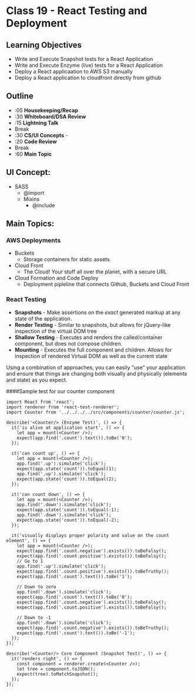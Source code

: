 # Class 19 - React Testing and Deployment

## Learning Objectives

* Write and Execute Snapshot tests for a React Application
* Write and Execute Enzyme (live) tests for a React Application
* Deploy a React applicaation to AWS S3 manually
* Deploy a React application to cloudfront directly from github

## Outline
* :05 **Housekeeping/Recap**
* :30 **Whiteboard/DSA Review**
* :15 **Lightning Talk**
* Break
* :30 **CS/UI Concepts** -
* :20 **Code Review**
* Break
* :60 **Main Topic**

## UI Concept:
* SASS
  * @import
  * Mixins
    * @include

## Main Topics:

### AWS Deployments
* Buckets
  * Storage containers for static assets
* Cloud Front
  * The Cloud! Your stuff all over the planet, with a secure URL
* Cloud Formation and Code Deploy
  * Deployment pipleline that connects Github, Buckets and Cloud Front

### React Testing
* **Snapshots** - Make assertions on the *exact* generated markup at any state of the application.
* **Render Testing** - Similar to snapshots, but allows for jQuery-like inspection of the virtual DOM tree
* **Shallow Testing** - Executes and renders the called/container component, but does not compose children.
* **Mounting** - Executes the full component and children. Allows for inspection of rendered Virtual DOM as well as the current state

Using a combination of approaches, you can easily "use" your application and ensure that things are changing both visually and physically (elements and state) as you expect.

####Sample test for our counter component
```
import React from 'react';
import renderer from 'react-test-renderer';
import Counter from '../../../../src/components/counter/counter.js';

describe('<Counter/> (Enzyme Test)', () => {
  it('is alive at application start', () => {
    let app = mount(<Counter />);
    expect(app.find('.count').text()).toBe('0');
  });

  it('can count up', () => {
    let app = mount(<Counter />);
    app.find('.up').simulate('click');
    expect(app.state('count')).toEqual(1);
    app.find('.up').simulate('click');
    expect(app.state('count')).toEqual(2);
  });

  it('can count down', () => {
    let app = mount(<Counter />);
    app.find('.down').simulate('click');
    expect(app.state('count')).toEqual(-1);
    app.find('.down').simulate('click');
    expect(app.state('count')).toEqual(-2);
  });

  it('visually displays proper polarity and value on the count element', () => {
    let app = mount(<Counter />);
    expect(app.find('.count.negative').exists()).toBeFalsy();
    expect(app.find('.count.positive').exists()).toBeFalsy();
    // Go to 1
    app.find('.up').simulate('click');
    expect(app.find('.count.positive').exists()).toBeTruthy();
    expect(app.find('.count').text()).toBe('1');

    // Down to zero
    app.find('.down').simulate('click');
    expect(app.find('.count').text()).toBe('0');
    expect(app.find('.count.negative').exists()).toBeFalsy();
    expect(app.find('.count.positive').exists()).toBeFalsy();

    // Down to -1
    app.find('.down').simulate('click');
    expect(app.find('.count.negative').exists()).toBeTruthy();
    expect(app.find('.count').text()).toBe('-1');
  });
});

describe('<Counter/> Core Component (Snapshot Test)', () => {
  it('renders right', () => {
    const component = renderer.create(<Counter />);
    let tree = component.toJSON();
    expect(tree).toMatchSnapshot();
  });
});
```

